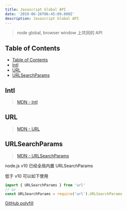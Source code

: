 ```yaml
---
title: Javascript Global API
date: '2019-06-26T06:45:09.000Z'
description: Javascript Global API
---
```


> node global, browser window 上共同的 API

## Table of Contents

- [Table of Contents](#table-of-contents)
- [Intl](#intl)
- [URL](#url)
- [URLSearchParams](#urlsearchparams)

## Intl

> [MDN - Intl](https://developer.mozilla.org/zh-CN/docs/Web/JavaScript/Reference/Global_Objects/Intl)

## URL

> [MDN - URL](https://developer.mozilla.org/en-US/docs/Web/API/URL)

## URLSearchParams

> [MDN - URLSearchParams](https://developer.mozilla.org/en-US/docs/Web/API/URLSearchParams)

node.js v10 已经全局内置 URLSearchParams

低于 v10 可以如下使用

```js
import { URLSearchParams } from 'url'
// or
const URLSearchParams = require('url').URLSearchParams
```

[GitHub polyfill](https://github.com/jerrybendy/url-search-params-polyfill)
